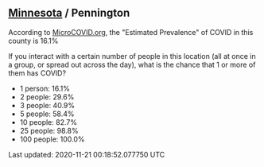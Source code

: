 
## [Minnesota](/united-states/minnesota) / Pennington

According to [MicroCOVID.org](http://microcovid.org),
the "Estimated Prevalence" of COVID in this county is 16.1%

If you interact with a certain number of people in this location
(all at once in a group, or spread out across the day), what is the chance that
1 or more of them has COVID?

- 1 person: 16.1%
- 2 people: 29.6%
- 3 people: 40.9%
- 5 people: 58.4%
- 10 people: 82.7%
- 25 people: 98.8%
- 100 people: 100.0%

Last updated: 2020-11-21 00:18:52.077750 UTC
